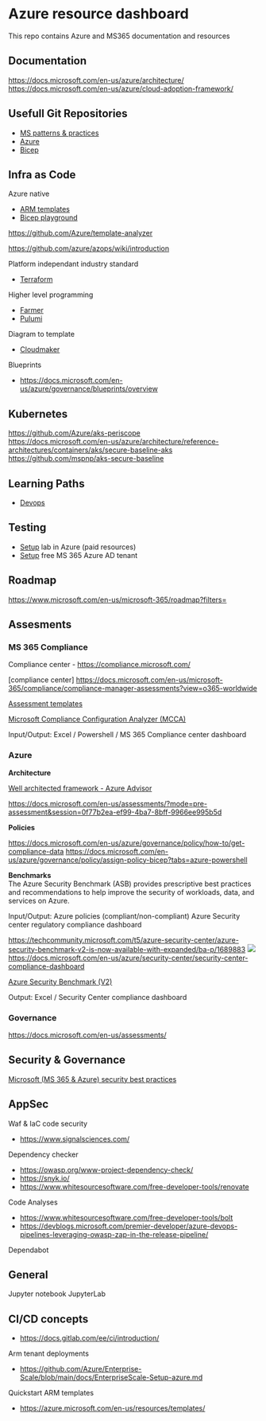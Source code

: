 # Azure resource dashboard

This repo contains Azure and MS365 documentation and resources

## Documentation
https://docs.microsoft.com/en-us/azure/architecture/
https://docs.microsoft.com/en-us/azure/cloud-adoption-framework/



## Usefull Git Repositories  
- [MS patterns & practices](https://github.com/mspnp)
- [Azure](https://github.com/Azure)
- [Bicep](https://github.com/Azure/bicep)

## Infra as Code
Azure native
- [ARM templates](https://docs.microsoft.com/en-us/azure/azure-resource-manager/templates/)
- [Bicep playground](https://bicepdemo.z22.web.core.windows.net/)

https://github.com/Azure/template-analyzer

https://github.com/azure/azops/wiki/introduction



Platform independant industry standard
- [Terraform](https://www.terraform.io/)

Higher level programming
- [Farmer](https://compositionalit.github.io/farmer/)
- [Pulumi](https://www.pulumi.com/)

Diagram to template
- [Cloudmaker](https://cloudmaker.ai/)

Blueprints
- https://docs.microsoft.com/en-us/azure/governance/blueprints/overview

## Kubernetes
https://github.com/Azure/aks-periscope  
https://docs.microsoft.com/en-us/azure/architecture/reference-architectures/containers/aks/secure-baseline-aks  
https://github.com/mspnp/aks-secure-baseline



## Learning Paths
- [Devops](https://docs.microsoft.com/en-us/learn/certifications/exams/az-400)


## Testing

- [Setup](https://docs.microsoft.com/en-us/azure/devtest-labs/devtest-lab-overview) lab in Azure (paid resources)
- [Setup](https://developer.microsoft.com/en-us/microsoft-365/profile) free MS 365 Azure AD tenant

## Roadmap
https://www.microsoft.com/en-us/microsoft-365/roadmap?filters=


## Assesments
### MS 365 Compliance 

Compliance center - https://compliance.microsoft.com/

[compliance center] https://docs.microsoft.com/en-us/microsoft-365/compliance/compliance-manager-assessments?view=o365-worldwide  

[Assessment templates](https://docs.microsoft.com/en-us/microsoft-365/compliance/compliance-manager-templates?view=o365-worldwide)

[Microsoft Compliance Configuration Analyzer (MCCA)](https://docs.microsoft.com/en-us/microsoft-365/compliance/compliance-manager-mcca?view=o365-worldwide)

Input/Output: Excel / Powershell / MS 365 Compliance center dashboard

### Azure

**Architecture**

[Well architected framework - Azure Advisor](https://docs.microsoft.com/en-us/azure/architecture/framework/)

https://docs.microsoft.com/en-us/assessments/?mode=pre-assessment&session=0f77b2ea-ef99-4ba7-8bff-9966ee995b5d


**Policies** 

https://docs.microsoft.com/en-us/azure/governance/policy/how-to/get-compliance-data
https://docs.microsoft.com/en-us/azure/governance/policy/assign-policy-bicep?tabs=azure-powershell

**Benchmarks**  
The Azure Security Benchmark (ASB) provides prescriptive best practices and recommendations to help improve the security of workloads, data, and services on Azure. 

Input/Output:
Azure policies (compliant/non-compliant)
Azure Security center regulatory compliance dashboard

https://techcommunity.microsoft.com/t5/azure-security-center/azure-security-benchmark-v2-is-now-available-with-expanded/ba-p/1689883
![](https://techcommunity.microsoft.com/t5/image/serverpage/image-id/220023iBCF810B31B1CD8A1/image-size/large?v=v2&px=999)
https://docs.microsoft.com/en-us/azure/security-center/security-center-compliance-dashboard

[Azure Security Benchmark (V2)](https://docs.microsoft.com/en-us/security/benchmark/azure/overview)

Output: Excel / Security Center compliance dashboard

### Governance
https://docs.microsoft.com/en-us/assessments/

## Security & Governance
[Microsoft (MS 365 & Azure) security best practices](https://docs.microsoft.com/en-us/security/compass/compass)

## AppSec

Waf & IaC code security
- https://www.signalsciences.com/

Dependency checker
- https://owasp.org/www-project-dependency-check/
- https://snyk.io/
- https://www.whitesourcesoftware.com/free-developer-tools/renovate

Code Analyses
- https://www.whitesourcesoftware.com/free-developer-tools/bolt
- https://devblogs.microsoft.com/premier-developer/azure-devops-pipelines-leveraging-owasp-zap-in-the-release-pipeline/

Dependabot


## General
Jupyter notebook
JupyterLab

## CI/CD concepts
- https://docs.gitlab.com/ee/ci/introduction/


Arm tenant deployments
- https://github.com/Azure/Enterprise-Scale/blob/main/docs/EnterpriseScale-Setup-azure.md


Quickstart ARM templates
- https://azure.microsoft.com/en-us/resources/templates/